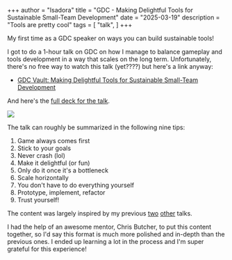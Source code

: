 +++
author = "Isadora"
title = "GDC - Making Delightful Tools for Sustainable Small-Team Development"
date = "2025-03-19"
description = "Tools are pretty cool"
tags = [
    "talk",
]
+++

My first time as a GDC speaker on ways you can build sustainable tools!

<!--more-->

I got to do a 1-hour talk on GDC on how I manage to balance gameplay and tools development in a way that scales on the long term. Unfortunately, there's no free way to watch this talk (yet????) but here's a link anyway:

- [GDC Vault: Making Delightful Tools for Sustainable Small-Team Development ](https://gdcvault.com/play/1035261/Making-Delightful-Tools-for-Sustainable)

And here's the [full deck for the talk](https://isadorasophia.com/talks/engine-talk.pdf).

![](/images/projects/gdc-talk.png)

The talk can roughly be summarized in the following nine tips:

1. Game always comes first
2. Stick to your goals
3. Never crash (lol)
4. Make it delightful (or fun)
5. Only do it once it's a bottleneck
6. Scale horizontally
7. You don't have to do everything yourself
8. Prototype, implement, refactor
9. Trust yourself!

The content was largely inspired by my previous [two](http://localhost:1313/post/tips-future-proof-engine/) [other](http://localhost:1313/post/oop-overrated/) talks. 

I had the help of an awesome mentor, Chris Butcher, to put this content together, so I'd say this format is much more polished and in-depth than the previous ones. I ended up learning a lot in the process and I'm super grateful for this experience!